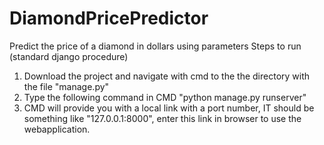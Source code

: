 # DiamondPricePredictor
Predict the price of a diamond in dollars using parameters
Steps to run (standard django procedure)

1. Download the project and navigate with cmd to the the directory with the file "manage.py"
2. Type the following command in CMD "python manage.py runserver"
3. CMD will provide you with a local link with a port number, IT should be something like "127.0.0.1:8000", enter this link in browser to use the webapplication.
